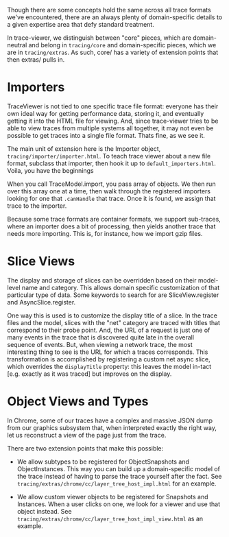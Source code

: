 Though there are some concepts hold the same across all trace formats we've encountered, there are an always plenty of domain-specific details to a given expertise area that defy standard treatment.

In trace-viewer, we distinguish between "core" pieces, which are domain-neutral and belong in `tracing/core` and domain-specific pieces, which we are in `tracing/extras`. As such, core/ has a variety of extension points that then extras/ pulls in.

# Importers
TraceViewer is not tied to one specific trace file format: everyone has their own ideal way for getting performance data, storing it, and eventually getting it into the HTML file for viewing. And, since trace-viewer tries to be able to view traces from multiple systems all together, it may not even be possible to get traces into a single file format. Thats fine, as we see it.

The main unit of extension here is the Importer object, `tracing/importer/importer.html`. To teach trace viewer about a new file format, subclass that importer, then hook it up to `default_importers.html`. Voila, you have the beginnings

When you call TraceModel.import, you pass array of objects. We then run over this array one at a time, then walk through the registered importers looking for one that `.canHandle` that trace. Once it is found, we assign that trace to the importer.

Because some trace formats are container formats, we support sub-traces, where an importer does a bit of processing, then yields another trace that needs more importing. This is, for instance, how we import gzip files.

# Slice Views
The display and storage of slices can be overridden based on their model-level name and category. This allows domain specific customization of that particular type of data. Some keywords to search for are  SliceView.register and AsyncSlice.register.

One way this is used is to customize the display title of a slice. In the trace files and the model, slices with the "net" category are traced with titles that correspond to their probe point. And, the URL of a request is just one of many events in the trace that is discovered quite late in the overall sequence of events. But, when viewing a network trace, the most interesting thing to see is the URL for which a traces corresponds. This transformation is accomplished by registering a custom net async slice, which overrides the `displayTitle` property: this leaves the model in-tact [e.g. exactly as it was traced] but improves on the display.

# Object Views and Types
In Chrome, some of our traces have a complex and massive JSON dump from our graphics subsystem that, when
interpreted exactly the right way, let us reconstruct a view of the page just from the trace.

There are two extension points that make this possible:
- We allow subtypes to be registered for ObjectSnapshots and ObjectInstances. This way you can build up a domain-specific model of the trace instead of having to parse the trace yourself after the fact. See `tracing/extras/chrome/cc/layer_tree_host_impl.html` for an example.

- We allow custom viewer objects to be registered for Snapshots and Instances. When a user clicks on one, we look for a viewer and use that object instead. See `tracing/extras/chrome/cc/layer_tree_host_impl_view.html` as an example.
